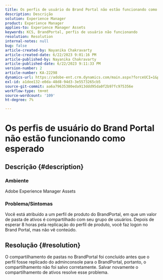 ```yaml
---
title: Os perfis de usuário do Brand Portal não estão funcionando como esperado
description: Descrição
solution: Experience Manager
product: Experience Manager
applies-to: Experience Manager Assets
keywords: KCS, BrandPortal, perfis de usuário não funcionando
resolution: Resolution
internal-notes: null
bug: false
article-created-by: Nayanika Chakravarty
article-created-date: 6/22/2023 9:01:16 PM
article-published-by: Nayanika Chakravarty
article-published-date: 6/22/2023 9:11:33 PM
version-number: 2
article-number: KA-22298
dynamics-url: https://adobe-ent.crm.dynamics.com/main.aspx?forceUCI=1&pagetype=entityrecord&etn=knowledgearticle&id=74ac2ce9-3f11-ee11-8f6d-6045bd006d92
exl-id: a1dee132-e0da-48d8-94d3-3e5573265cb5
source-git-commit: aa6a79635380eda913ddd95da0f2b97fc975356e
workflow-type: tm+mt
source-wordcount: '109'
ht-degree: 7%

---
```


# Os perfis de usuário do Brand Portal não estão funcionando como esperado

## Descrição {#description}


### Ambiente

Adobe Experience Manager Assets

### Problema/Sintomas

Você está atribuído a um perfil de produto do BrandPortal, em que um valor de pasta de ativos é compartilhado com seu grupo de usuários. Depois de esperar 8 horas pela replicação do perfil de produto, você faz logon no Brand Portal, mas não vê conteúdo.


## Resolução {#resolution}


O compartilhamento de pastas no BrandPortal foi concluído antes que o perfil fosse replicado do adminconsole para o BrandPortal, portanto, o compartilhamento não foi salvo corretamente. Salvar novamente o compartilhamento de ativos resolve esse problema.
